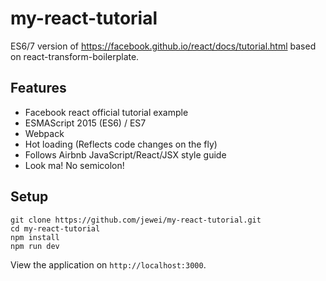 # my-react-tutorial
ES6/7 version of https://facebook.github.io/react/docs/tutorial.html based on react-transform-boilerplate.

## Features
* Facebook react official tutorial example
* ESMAScript 2015 (ES6) / ES7
* Webpack
* Hot loading (Reflects code changes on the fly)
* Follows Airbnb JavaScript/React/JSX style guide
* Look ma! No semicolon!

## Setup
    git clone https://github.com/jewei/my-react-tutorial.git
    cd my-react-tutorial
    npm install
    npm run dev

View the application on `http://localhost:3000`.
